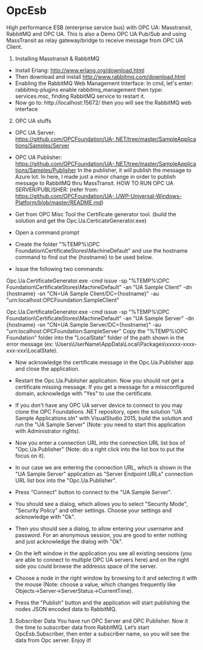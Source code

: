 # OpcEsb
High performance ESB (enterprise service bus) with OPC UA: Masstransit, RabbitMQ and OPC UA. This is also a Demo OPC UA Pub/Sub and using MassTransit as relay gateway/bridge to receive message from OPC UA Client. 

1. Installing Masstransit & RabbitMQ
- Install Erlang: http://www.erlang.org/download.html
- Then download and install http://www.rabbitmq.com/download.html
- Enabling the RabbitMQ Web Management Interface:
  In cmd, let's enter: rabbitmq-plugins enable rabbitmq_management
  then type: services.msc, finding RabbitMQ service to restart it.
- Now go to: http://localhost:15672/ then you will see the RabbitMQ web interface

2. OPC UA stuffs
- OPC UA Server: https://github.com/OPCFoundation/UA-.NET/tree/master/SampleApplications/Samples/Server
- OPC UA Publisher: https://github.com/OPCFoundation/UA-.NET/tree/master/SampleApplications/Samples/Publisher
In the publisher, it will publish the message to Azure Iot. In here, I made just a minor change in order to publish message to RabbitMQ thru MassTransit.
HOW TO RUN OPC UA SERVER/PUBLISHER: (refer from: https://github.com/OPCFoundation/UA-.UWP-Universal-Windows-Platform/blob/master/README.md)
- Get from OPC Misc Tool the Certificate generator tool. (build the solution and get the Opc.Ua.CerticateGenerator.exe)

- Open a command prompt

- Create the folder "%TEMP%\OPC Foundation\CertificateStores\MachineDefault" and use the hostname command to find out the {hostname} to be used below.

- Issue the following two commands:

Opc.Ua.CertificateGenerator.exe -cmd issue -sp "%TEMP%\OPC Foundation\CertificateStores\MachineDefault" -an "UA Sample Client" -dn {hostname} -sn "CN=UA Sample Client/DC={hostname}" -au "urn:localhost:OPCFoundation:SampleClient"

Opc.Ua.CertificateGenerator.exe -cmd issue -sp "%TEMP%\OPC Foundation\CertificateStores\MachineDefault" -an "UA Sample Server" -dn {hostname} -sn "CN=UA Sample Server/DC={hostname}" -au "urn:localhost:OPCFoundation:SampleServer"
Copy the "%TEMP%\OPC Foundation" folder into the "LocalState" folder of the path shown in the error message (ex: \Users\UserName\AppData\Local\Packages\xxxxx-xxxx-xxx-xxx\LocalState).

- Now acknowledge the certificate message in the Opc.Ua.Publisher app and close the application.

- Restart the Opc.Ua.Publisher application. Now you should not get a certificate missing message. If you get a message for a missconfigured domain, acknowledge with "Yes" to use the certificate.

- If you don't have any OPC UA server device to connect to you may clone the OPC Foundations .NET repository, open the solution "UA Sample Applications.sln" with VisualStudio 2015, build the solution and run the "UA Sample Server" (Note: you need to start this application with Administrator rights).

- Now you enter a connection URL into the connection URL list box of "Opc.Ua.Publisher" (Note: do a right click into the list box to put the focus on it).

- In our case we are entering the connection URL, which is shown in the "UA Sample Server" application as "Server Endpoint URLs" connection URL list box into the "Opc.Ua.Publisher".

- Press "Connect" button to connect to the "UA Sample Server".

- You should see a dialog, which allows you to select "Security Mode", "Security Policy" and other settings. Choose your settings and acknowledge with "Ok".

- Then you should see a dialog, to allow entering your username and password. For an anonymous session, you are good to enter nothing and just acknowledge the dialog with "Ok".

- On the left window in the application you see all existing sessions (you are able to connect to multiple OPC UA servers here) and on the right side you could browse the addresss space of the server.

- Choose a node in the right window by browsing to it and selecting it with the mouse (Note: choose a value, which changes frequently like Objects->Server->ServerStatus->CurrentTime).

- Press the "Publish" button and the application will start publishing the nodes JSON encoded data to RabbitMQ.


3. Subscriber Data
You have run OPC Server and OPC Publisher. Now it the time to subscriber data from RabbitMQ. Let’s start OpcEsb.Subscriber, then enter a subscriber name, so you will see the data from Opc server.
Enjoy it!


